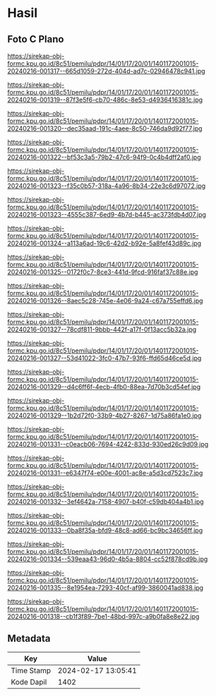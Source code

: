 # Hasil

## Foto C Plano

https://sirekap-obj-formc.kpu.go.id/8c51/pemilu/pdpr/14/01/17/20/01/1401172001015-20240216-001317--665d1059-272d-404d-ad7c-02946478c941.jpg

https://sirekap-obj-formc.kpu.go.id/8c51/pemilu/pdpr/14/01/17/20/01/1401172001015-20240216-001319--87f3e5f6-cb70-486c-8e53-d4936416381c.jpg

https://sirekap-obj-formc.kpu.go.id/8c51/pemilu/pdpr/14/01/17/20/01/1401172001015-20240216-001320--dec35aad-191c-4aee-8c50-746da9d92f77.jpg

https://sirekap-obj-formc.kpu.go.id/8c51/pemilu/pdpr/14/01/17/20/01/1401172001015-20240216-001322--bf53c3a5-79b2-47c6-94f9-0c4b4dff2af0.jpg

https://sirekap-obj-formc.kpu.go.id/8c51/pemilu/pdpr/14/01/17/20/01/1401172001015-20240216-001323--f35c0b57-318a-4a96-8b34-22e3c6d97072.jpg

https://sirekap-obj-formc.kpu.go.id/8c51/pemilu/pdpr/14/01/17/20/01/1401172001015-20240216-001323--4555c387-6ed9-4b7d-b445-ac373fdb4d07.jpg

https://sirekap-obj-formc.kpu.go.id/8c51/pemilu/pdpr/14/01/17/20/01/1401172001015-20240216-001324--a113a6ad-19c6-42d2-b92e-5a8fef43d89c.jpg

https://sirekap-obj-formc.kpu.go.id/8c51/pemilu/pdpr/14/01/17/20/01/1401172001015-20240216-001325--0172f0c7-8ce3-441d-9fcd-916faf37c88e.jpg

https://sirekap-obj-formc.kpu.go.id/8c51/pemilu/pdpr/14/01/17/20/01/1401172001015-20240216-001326--8aec5c28-745e-4e06-9a24-c67a755effd6.jpg

https://sirekap-obj-formc.kpu.go.id/8c51/pemilu/pdpr/14/01/17/20/01/1401172001015-20240216-001327--78cdf811-9bbb-442f-a17f-0f13acc5b32a.jpg

https://sirekap-obj-formc.kpu.go.id/8c51/pemilu/pdpr/14/01/17/20/01/1401172001015-20240216-001327--53d41022-3fc0-47b7-93f6-ffd65d46ce5d.jpg

https://sirekap-obj-formc.kpu.go.id/8c51/pemilu/pdpr/14/01/17/20/01/1401172001015-20240216-001329--d4c6ff6f-4ecb-4fb0-88ea-7d70b3cd54ef.jpg

https://sirekap-obj-formc.kpu.go.id/8c51/pemilu/pdpr/14/01/17/20/01/1401172001015-20240216-001329--1b2d72f0-33b9-4b27-8267-1d75a86fa1e0.jpg

https://sirekap-obj-formc.kpu.go.id/8c51/pemilu/pdpr/14/01/17/20/01/1401172001015-20240216-001331--c0eacb06-7694-4242-833d-930ed26c9d09.jpg

https://sirekap-obj-formc.kpu.go.id/8c51/pemilu/pdpr/14/01/17/20/01/1401172001015-20240216-001331--e6347f74-e00e-4001-ac8e-a5d3cd7523c7.jpg

https://sirekap-obj-formc.kpu.go.id/8c51/pemilu/pdpr/14/01/17/20/01/1401172001015-20240216-001332--3ef4642a-7158-4907-b40f-c59db404a4b1.jpg

https://sirekap-obj-formc.kpu.go.id/8c51/pemilu/pdpr/14/01/17/20/01/1401172001015-20240216-001333--0ba8f35a-bfd9-48c8-ad66-bc9bc34656ff.jpg

https://sirekap-obj-formc.kpu.go.id/8c51/pemilu/pdpr/14/01/17/20/01/1401172001015-20240216-001334--539eaa43-96d0-4b5a-8804-cc52f878cd9b.jpg

https://sirekap-obj-formc.kpu.go.id/8c51/pemilu/pdpr/14/01/17/20/01/1401172001015-20240216-001335--8e1954ea-7293-40cf-af99-3860041ad838.jpg

https://sirekap-obj-formc.kpu.go.id/8c51/pemilu/pdpr/14/01/17/20/01/1401172001015-20240216-001318--cb1f3f89-7be1-48bd-997c-a9b0fa8e8e22.jpg


## Metadata

| Key        | Value               |
| ---------- | ------------------- |
| Time Stamp | 2024-02-17 13:05:41 |
| Kode Dapil | 1402                |



